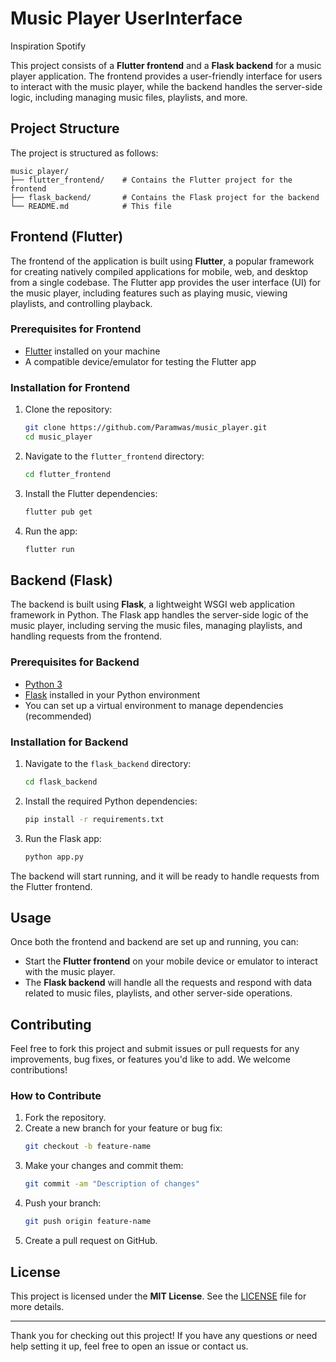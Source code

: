# Music Player UserInterface 

Inspiration Spotify

This project consists of a **Flutter frontend** and a **Flask backend** for a music player application. The frontend provides a user-friendly interface for users to interact with the music player, while the backend handles the server-side logic, including managing music files, playlists, and more.

## Project Structure

The project is structured as follows:

```
music_player/
├── flutter_frontend/    # Contains the Flutter project for the frontend
├── flask_backend/       # Contains the Flask project for the backend
└── README.md            # This file
```

## Frontend (Flutter)

The frontend of the application is built using **Flutter**, a popular framework for creating natively compiled applications for mobile, web, and desktop from a single codebase. The Flutter app provides the user interface (UI) for the music player, including features such as playing music, viewing playlists, and controlling playback.

### Prerequisites for Frontend

- [Flutter](https://flutter.dev/docs/get-started/install) installed on your machine
- A compatible device/emulator for testing the Flutter app

### Installation for Frontend

1. Clone the repository:
   ```bash
   git clone https://github.com/Paramwas/music_player.git
   cd music_player
   ```

2. Navigate to the `flutter_frontend` directory:
   ```bash
   cd flutter_frontend
   ```

3. Install the Flutter dependencies:
   ```bash
   flutter pub get
   ```

4. Run the app:
   ```bash
   flutter run
   ```

## Backend (Flask)

The backend is built using **Flask**, a lightweight WSGI web application framework in Python. The Flask app handles the server-side logic of the music player, including serving the music files, managing playlists, and handling requests from the frontend.

### Prerequisites for Backend

- [Python 3](https://www.python.org/downloads/)
- [Flask](https://flask.palletsprojects.com/en/2.0.x/) installed in your Python environment
- You can set up a virtual environment to manage dependencies (recommended)

### Installation for Backend

1. Navigate to the `flask_backend` directory:
   ```bash
   cd flask_backend
   ```

2. Install the required Python dependencies:
   ```bash
   pip install -r requirements.txt
   ```

3. Run the Flask app:
   ```bash
   python app.py
   ```

The backend will start running, and it will be ready to handle requests from the Flutter frontend.

## Usage

Once both the frontend and backend are set up and running, you can:

- Start the **Flutter frontend** on your mobile device or emulator to interact with the music player.
- The **Flask backend** will handle all the requests and respond with data related to music files, playlists, and other server-side operations.

## Contributing

Feel free to fork this project and submit issues or pull requests for any improvements, bug fixes, or features you'd like to add. We welcome contributions!

### How to Contribute

1. Fork the repository.
2. Create a new branch for your feature or bug fix:
   ```bash
   git checkout -b feature-name
   ```
3. Make your changes and commit them:
   ```bash
   git commit -am "Description of changes"
   ```
4. Push your branch:
   ```bash
   git push origin feature-name
   ```
5. Create a pull request on GitHub.

## License

This project is licensed under the **MIT License**. See the [LICENSE](LICENSE) file for more details.

---

Thank you for checking out this project! If you have any questions or need help setting it up, feel free to open an issue or contact us.
